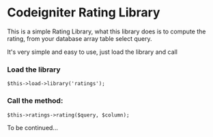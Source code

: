 # Codeigniter Rating Library

This is a simple Rating Library, what this library does is to compute the rating, from your database array table select query.


It's very simple and easy to use, just load the library and call

### Load the library
``` 
$this->load->library('ratings');
```

### Call the method:
```
$this->ratings->rating($query, $column);
```


To be continued...
